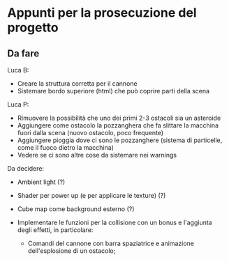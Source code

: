 # Appunti per la prosecuzione del progetto

## Da fare

Luca B:

* Creare la struttura corretta per il cannone
* Sistemare bordo superiore (html) che può coprire parti della scena

Luca P:

* Rimuovere la possibilità che uno dei primi 2-3 ostacoli sia un asteroide
* Aggiungere come ostacolo la pozzanghera che fa slittare la macchina fuori dalla scena (nuovo ostacolo, poco frequente)
* Aggiungere pioggia dove ci sono le pozzanghere (sistema di particelle, come il fuoco dietro la macchina)
* Vedere se ci sono altre cose da sistemare nei warnings

Da decidere:

* Ambient light (?)
* Shader per power up (e per applicare le texture) (?)
* Cube map come background esterno (?)
* Implementare le funzioni per la collisione con un bonus e l'aggiunta degli effetti, in particolare:

  * Comandi del cannone con barra spaziatrice e animazione dell'esplosione di un ostacolo;
